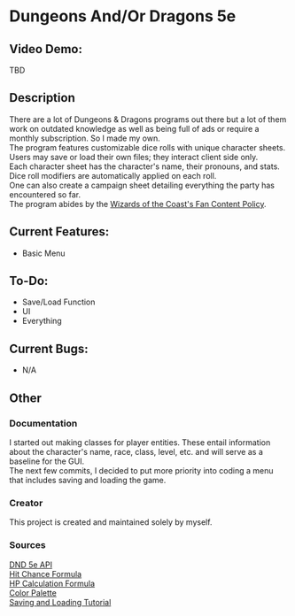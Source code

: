 # Dungeons And/Or Dragons 5e
## Video Demo:
TBD

## Description
There are a lot of Dungeons & Dragons programs out there but a lot of them work on outdated knowledge as well as being full of ads or require a monthly subscription. So I made my own.  
The program features customizable dice rolls with unique character sheets. Users may save or load their own files; they interact client side only.  
Each character sheet has the character's name, their pronouns, and stats. Dice roll modifiers are automatically applied on each roll.  
One can also create a campaign sheet detailing everything the party has encountered so far.  
The program abides by the [Wizards of the Coast's Fan Content Policy](https://company.wizards.com/en/legal/fancontentpolicy).

## Current Features:
- Basic Menu

## To-Do:
- Save/Load Function  
- UI
- Everything

## Current Bugs:
- N/A

## Other
### Documentation
I started out making classes for player entities. These entail information about the character's name, race, class, level, etc. and will serve as a baseline for the GUI.  
The next few commits, I decided to put more priority into coding a menu that includes saving and loading the game.

### Creator
This project is created and maintained solely by myself.

### Sources
[DND 5e API](https://www.dnd5eapi.co/)  
[Hit Chance Formula](https://rpg.stackexchange.com/questions/70335/how-do-i-calculate-the-chance-to-hit-a-given-ac)  
[HP Calculation Formula](https://www.omnicalculator.com/other/hit-points)  
[Color Palette](https://colorhunt.co/palette/1b262c0f4c753282b8bbe1fa)  
[Saving and Loading Tutorial](https://www.youtube.com/watch?v=JGRY1uXWzyA)
